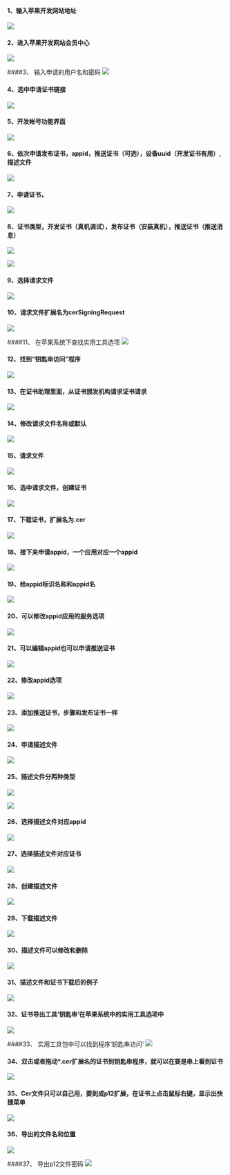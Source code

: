 ﻿####  1、输入苹果开发网站地址
![](http://newdocx.appcan.cn/docximg/image002.jpg)

#### 2、进入苹果开发网站会员中心
![](http://newdocx.appcan.cn/docximg/image004.jpg)

####3、 输入申请的用户名和密码
![](http://newdocx.appcan.cn/docximg/image006.jpg)

#### 4、选中申请证书链接
![](http://newdocx.appcan.cn/docximg/image008.jpg)

#### 5、开发帐号功能界面
![](http://newdocx.appcan.cn/docximg/image010.jpg)

#### 6、依次申请发布证书，appid，推送证书（可选），设备uuid（开发证书有用）,描述文件
![](http://newdocx.appcan.cn/docximg/image012.jpg)

#### 7、申请证书，
![](http://newdocx.appcan.cn/docximg/image014.jpg)

#### 8、证书类型，开发证书（真机调试），发布证书（安装真机），推送证书（推送消息）
![](http://newdocx.appcan.cn/docximg/image016.jpg)

![](http://newdocx.appcan.cn/docximg/image018.jpg)

#### 9、选择请求文件
![](http://newdocx.appcan.cn/docximg/image020.jpg)

#### 10、请求文件扩展名为cerSigningRequest
![](http://newdocx.appcan.cn/docximg/image022.jpg)

####11、 在苹果系统下查找实用工具选项
![](http://newdocx.appcan.cn/docximg/image024.jpg)

#### 12、找到”钥匙串访问”程序
![](http://newdocx.appcan.cn/docximg/image025.jpg)

#### 13、在证书助理里面，从证书颁发机构请求证书请求
![](http://newdocx.appcan.cn/docximg/image027.jpg)

#### 14、修改请求文件名称或默认
![](http://newdocx.appcan.cn/docximg/image029.jpg)

#### 15、请求文件
![](http://newdocx.appcan.cn/docximg/image031.jpg)

#### 16、选中请求文件，创建证书
![](http://newdocx.appcan.cn/docximg/image033.jpg)

#### 17、下载证书，扩展名为.cer
![](http://newdocx.appcan.cn/docximg/image035.jpg)

#### 18、接下来申请appid，一个应用对应一个appid
![](http://newdocx.appcan.cn/docximg/image037.jpg)

#### 19、给appid标识名称和appid名
![](http://newdocx.appcan.cn/docximg/image039.jpg)

#### 20、可以修改appid应用的服务选项
![](http://newdocx.appcan.cn/docximg/image041.jpg)

#### 21、可以编辑appid也可以申请推送证书
![](http://newdocx.appcan.cn/docximg/image043.jpg)

#### 22、修改appid选项
![](http://newdocx.appcan.cn/docximg/image045.jpg)

#### 23、添加推送证书，步骤和发布证书一样
![](http://newdocx.appcan.cn/docximg/image047.jpg)

#### 24、申请描述文件
![](http://newdocx.appcan.cn/docximg/image049.jpg)

#### 25、描述文件分两种类型
![](http://newdocx.appcan.cn/docximg/image051.jpg)

![](http://newdocx.appcan.cn/docximg/image053.jpg)

#### 26、选择描述文件对应appid
![](http://newdocx.appcan.cn/docximg/image055.jpg)

#### 27、选择描述文件对应证书
![](http://newdocx.appcan.cn/docximg/image057.jpg)

#### 28、创建描述文件
![](http://newdocx.appcan.cn/docximg/image059.jpg)

#### 29、下载描述文件
![](http://newdocx.appcan.cn/docximg/image061.jpg)

#### 30、描述文件可以修改和删除
![](http://newdocx.appcan.cn/docximg/image063.jpg)

#### 31、描述文件和证书下载后的例子
![](http://newdocx.appcan.cn/docximg/image065.jpg)

#### 32、证书导出工具‘钥匙串‘在苹果系统中的实用工具选项中
![](http://newdocx.appcan.cn/docximg/image067.jpg)

####33、 实用工具包中可以找到程序‘钥匙串访问’
![](http://newdocx.appcan.cn/docximg/image069.jpg)

#### 34、双击或者拖动*.cer扩展名的证书到钥匙串程序，就可以在要是串上看到证书
![](http://newdocx.appcan.cn/docximg/image071.jpg)

#### 35、Cer文件只可以自己用，要到成p12扩展，在证书上点击鼠标右键，显示出快捷菜单
![](http://newdocx.appcan.cn/docximg/image073.jpg)

#### 36、导出的文件名和位置
![](http://newdocx.appcan.cn/docximg/image075.jpg)

####37、 导出p12文件密码
![](http://newdocx.appcan.cn/docximg/image077.jpg)

